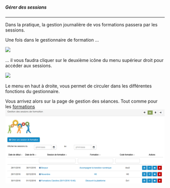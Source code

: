 ##### Gérer des sessions
---
Dans la pratique, la gestion journalière de  vos formations passera par les sessions. 

Une fois dans le gestionnaire de formation ...

![](images/cursus-fig23.png)

... il vous faudra cliquer sur le deuxième icône du menu supérieur droit pour accéder aux sessions. 

![](images/cursus-fig25.png)

Le menu en haut à droite, vous permet de circuler dans les différentes fonctions du gestionnaire.

Vous arrivez alors sur la page de gestion des séances. Tout comme pour les [formations](admin-trainings.md)
![](images/cursus-fig64.png)




